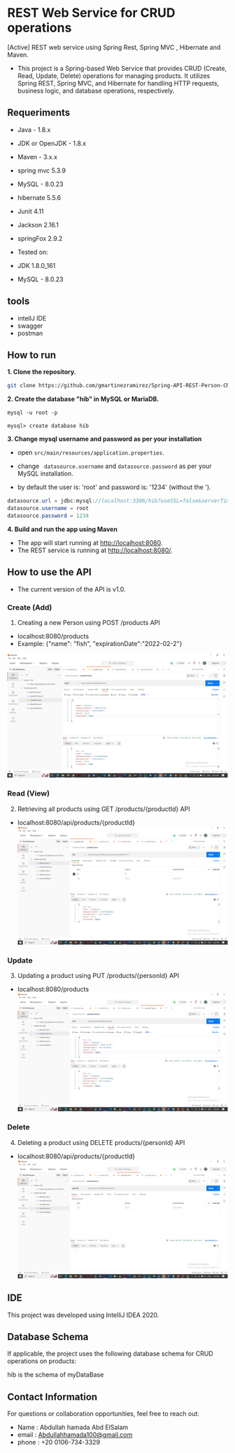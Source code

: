 # REST Web Service for CRUD operations
[Active] REST web service using Spring Rest, Spring MVC , Hibernate and Maven. 

 
+ This project is a Spring-based Web Service that provides CRUD (Create, Read, Update, Delete) operations for managing products. It utilizes Spring REST, Spring MVC, and Hibernate for handling HTTP requests, business logic, and database operations, respectively.
  

## Requeriments

* Java - 1.8.x
* JDK or OpenJDK - 1.8.x
* Maven - 3.x.x
* spring mvc 5.3.9
* MySQL - 8.0.23  
* hibernate 5.5.6
* Junit 4.11
* Jackson 2.16.1
* springFox 2.9.2

 
* Tested on:
 
* JDK 1.8.0_161
 
* MySQL - 8.0.23

## tools 
* intellJ IDE
* swagger 
* postman

## How to run

**1. Clone the repository.**

```bash
git clone https://github.com/gmartinezramirez/Spring-API-REST-Person-CRUD.git
```

**2. Create the database "hib" in MySQL or MariaDB.**

```
mysql -u root -p
```

```
mysql> create database hib
```

**3. Change mysql username and password as per your installation**

+ open `src/main/resources/application.properties`.

+ change ` datasource.username` and `datasource.password` as per your MySQL installation.

+ by default the user is: 'root' and password is: '1234' (without the ').


```java
datasource.url = jdbc:mysql://localhost:3306/hib?useSSL=false&serverTimezone=UTC
datasource.username = root
datasource.password = 1234
```

**4. Build and run the app using Maven**
 
+ The app will start running at <http://localhost:8080>.
+ The REST service is running at <http://localhost:8080/>.


## How to use the API

+ The current version of the API is v1.0.

### Create (Add)

1. Creating a new Person using POST /products API
+ localhost:8080/products
+ Example: {"name": "fish", "expirationDate":"2022-02-2"}

![GitHub Logo](/images/addProduct.png) 

### Read (View)
2. Retrieving all products using GET /products/{productId} API
+ localhost:8080/api/products/{productId}
![GitHub Logo](/images/getAllProduct.png)

### Update  
3. Updating a product using PUT /products/{personId} API
+ localhost:8080/products
![GitHub Logo](/images/updateProduct.png)

### Delete  
4. Deleting a product using DELETE products/{personId} API
+ localhost:8080/api/products/{productId}
![GitHub Logo](/images/deleteProduct.png)

## IDE

This project was developed using IntelliJ IDEA 2020. 

 

## Database Schema

If applicable, the project uses the following database schema for CRUD operations on products:

 hib is the schema of myDataBase

 
## Contact Information

For questions or collaboration opportunities, feel free to reach out:

- Name : Abdullah hamada Abd ElSalam
- email : Abdullahhamada100@gmail.com
-  phone : +20 0106-734-3329
 
 
 
